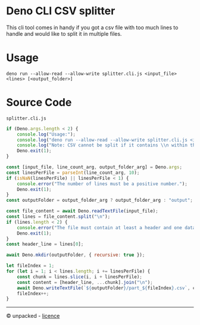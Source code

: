 # Deno CLI CSV splitter
This cli tool comes in handy if you got a csv file with too much lines to handle and would like to split it in multiple files.

# Usage
`deno run --allow-read --allow-write splitter.cli.js <input_file> <lines> [<output_folder>]`

# Source Code
`splitter.cli.js`

```js
if (Deno.args.length < 2) {
    console.log("Usage:");
    console.log("deno run --allow-read --allow-write splitter.cli.js <input_file> <lines> [<output_folder>]");
    console.log("Note: CSV cannot be split if it contains \\n within the contents");
    Deno.exit(1);
}

const [input_file, line_count_arg, output_folder_arg] = Deno.args;
const linesPerFile = parseInt(line_count_arg, 10);
if (isNaN(linesPerFile) || linesPerFile < 1) {
    console.error("The number of lines must be a positive number.");
    Deno.exit(1);
}
const outputFolder = output_folder_arg ? output_folder_arg : "output";

const file_content = await Deno.readTextFile(input_file);
const lines = file_content.split("\n");
if (lines.length < 2) {
    console.error("The file must contain at least a header and one data line.");
    Deno.exit(1);
}
const header_line = lines[0];

await Deno.mkdir(outputFolder, { recursive: true });

let fileIndex = 1;
for (let i = 1; i < lines.length; i += linesPerFile) {
    const chunk = lines.slice(i, i + linesPerFile);
    const content = [header_line, ...chunk].join("\n");
    await Deno.writeTextFile(`${outputFolder}/part_${fileIndex}.csv`, content);
    fileIndex++;
}
```

---
© unpacked - [licence](../../LICENSE)